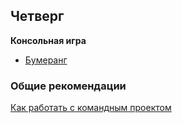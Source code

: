 ## Четверг

**Консольная игра**

- [Бумеранг](../../../../core-async-boomerang)

### Общие рекомендации

[Как работать с командным проектом](https://github.com/Elbrus-Bootcamp/online-phase-1/blob/master/resources/challenge-all.md)
